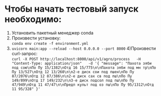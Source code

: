 # Чтобы начать тестовый запуск необходимо:
1) Установить пакетный менеджер conda
2) Произвести установку:\
`conda env create -f environment.yml `
3) `uvicorn main:app --reload --host 0.0.0.0 --port 8000`
4)Произвести curl-запрос:\
`curl -X POST http://localhost:8000/api/v1/agro/process   -H "Content-Type: application/json"   -d '{
        "message": "Пахота зяби под сою\nПо Пу 15/1382\nОтд 16 15/775\n\nПахота зяби под мн тр\nПо Пу 13/527\nОтд 12 13/260\n\n2-е диск сои под пшен\nПо Пу 87/2076\nОтд 12 87/386\n\n2-е диск сах св под пш\nПо Пу 149/899\nОтд 17 149/232\n\n3-е диск подсол под пш\nПо Пу 47/949\nОтд 11 47/47\n\nПредп культ под оз пш\nПо Пу 95/1312\nОтд 11 95/328"
      }'`